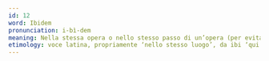 ```yaml
---
id: 12
word: Ibidem
pronunciation: i-bì-dem
meaning: Nella stessa opera o nello stesso passo di un’opera (per evitare di ripeterne il riferimento integrale quando ne sia appena stata data indicazione)
etimology: voce latina, propriamente ‘nello stesso luogo’, da ibi ‘qui’ col rafforzativo -dem.
---
```

